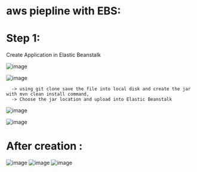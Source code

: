 # aws piepline with EBS:

# Step 1:
  Create Application in Elastic Beanstalk

![image](https://user-images.githubusercontent.com/54719289/110854734-65a9af00-82db-11eb-8f56-be0c9a43a4d5.png)

![image](https://user-images.githubusercontent.com/54719289/110854954-b3beb280-82db-11eb-8f2d-3ce41e57a2da.png)

      -> using git clone save the file into local disk and create the jar with mvn clean install command,
      -> Choose the jar location and upload into Elastic Beanstalk
      
 ![image](https://user-images.githubusercontent.com/54719289/110856753-0b5e1d80-82de-11eb-8721-b24f69aa81b8.png)

![image](https://user-images.githubusercontent.com/54719289/110856934-44968d80-82de-11eb-8be4-2f744444289d.png)


# After creation :

![image](https://user-images.githubusercontent.com/54719289/110858978-c1c30200-82e0-11eb-8669-09e1a97205fc.png)
![image](https://user-images.githubusercontent.com/54719289/110859035-d3a4a500-82e0-11eb-9c36-35f539aead70.png)
![image](https://user-images.githubusercontent.com/54719289/110859113-f46cfa80-82e0-11eb-896f-b1caab719d70.png)


